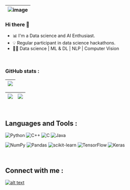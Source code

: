 | ![image](https://user-images.githubusercontent.com/75413685/145682663-72a8a5c7-ef9f-403a-ab45-cf9122ecb27f.png) |
| --- |

### Hi there 👋


- 📊 I'm a Data science and AI Enthusiast. 
- 💡 Regular participant in data science hackathons. 
- 👨‍💻 Data science | ML & DL | NLP | Computer Vision

<br>

### **GitHub stats :**
| ![](https://github-profile-summary-cards.vercel.app/api/cards/profile-details?username=balamurugan1603&theme=monokai) |
| --- |

| ![](https://github-readme-stats.vercel.app/api?username=balamurugan1603&show_icons=true_color=fff&theme=radical&hide_border=true&title_color=eb1f6a&custom_title=Contribution&nbsp;stats) |  ![](https://github-readme-streak-stats.herokuapp.com/?user=balamurugan1603&theme=radical&hide_border=true&title_color=eb1f6a) |
| --- | --- |

<!--- | [![Top Langs](https://github-readme-stats.vercel.app/api/top-langs/?username=balamurugan1603&layout=compact&bg_color=2c292d&text_color=f7d747&hide_border=true&title_color=eb1f6a)](https://github.com/anuraghazra/github-readme-stats) |
| --- | --->

<br>

## Languages and Tools :
![Python](https://img.shields.io/badge/python-3670A0?style=for-the-badge&logo=python&logoColor=ffdd54) ![C++](https://img.shields.io/badge/c++-%2300599C.svg?style=for-the-badge&logo=c%2B%2B&logoColor=white) ![C](https://img.shields.io/badge/c-%2300599C.svg?style=for-the-badge&logo=c&logoColor=white) ![Java](https://img.shields.io/badge/java-%23ED8B00.svg?style=for-the-badge&logo=java&logoColor=white)

![NumPy](https://img.shields.io/badge/numpy-%23013243.svg?style=for-the-badge&logo=numpy&logoColor=white) ![Pandas](https://img.shields.io/badge/pandas-%23150458.svg?style=for-the-badge&logo=pandas&logoColor=white) ![scikit-learn](https://img.shields.io/badge/scikit--learn-%23F7931E.svg?style=for-the-badge&logo=scikit-learn&logoColor=white) ![TensorFlow](https://img.shields.io/badge/TensorFlow-%23FF6F00.svg?style=for-the-badge&logo=TensorFlow&logoColor=white) ![Keras](https://img.shields.io/badge/Keras-%23D00000.svg?style=for-the-badge&logo=Keras&logoColor=white)

<br>

## Connect with me :
<a href="https://www.linkedin.com/in/bala-murugan-62073b212/"> ![alt text](https://img.shields.io/badge/-LinkedIn-0e76a8?style=for-the-badge&logo=linkedIn)</a>
